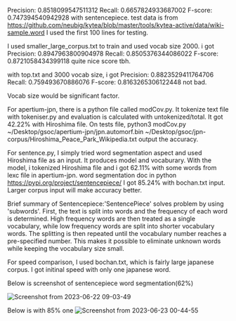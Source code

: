 Precision: 0.8518099547511312 Recall: 0.6657824933687002 F-score: 0.747394540942928 with sentencepiece.
test data is from https://github.com/neubig/kytea/blob/master/tools/kytea-active/data/wiki-sample.word
I used the first 100 lines for testing.

I used smaller_large_corpus.txt to train and used vocab size 2000. i got Precision: 0.8947963800904978
Recall: 0.8505376344086022
F-score: 0.8721058434399118
quite nice score tbh.

with top.txt and 3000 vocab size, i got Precision: 0.8823529411764706
Recall: 0.759493670886076
F-score: 0.8163265306122448
not bad.

Vocab size would be significant factor.



For apertium-jpn, there is a python file called modCov.py. It tokenize text file with tokeniser.py and evaluation is calculated with untokenized/total. 
It got 42.22% with Hiroshima file. On tests file, python3 modCov.py ~/Desktop/gsoc/apertium-jpn/jpn.automorf.bin ~/Desktop/gsoc/jpn-corpus/Hiroshima_Peace_Park_Wikipedia.txt output the accuracy.

For sentence.py, I simply tried word segmentation aspect and used Hiroshima file as an input. It produces model and vocaburary. With the model, i tokenized Hiroshima file and i got 62.11% with some words from lexc file in apertium-jpn.
word segmentation doc in python https://pypi.org/project/sentencepiece/
I got 85.24% with bochan.txt input. Larger corpus input will make accuracy better.

Brief summary of Sentencepiece:'SentencePiece' solves problem by using 'subwords'. First, the text is split into words and the frequency of each word is determined. High frequency words are then treated as a single vocabulary, while low frequency words are split into shorter vocabulary words. The splitting is then repeated until the vocabulary number reaches a pre-specified number. This makes it possible to eliminate unknown words while keeping the vocabulary size small.


For speed comparison, I used bochan.txt, which is fairly large japanese corpus. I got initinal speed with only one japanese word. 

Below is screenshot of sentencepiece word segmentation(62%)

![Screenshot from 2023-06-22 09-03-49](https://github.com/yypy22/gsoc_try/assets/99264752/e9615d7a-4eac-4845-abaf-d12327a9a828)

Below is with 85% one
![Screenshot from 2023-06-23 00-44-55](https://github.com/yypy22/gsoc_try/assets/99264752/d5f456b4-c0f7-4001-aca7-6a3d8464b37a)

